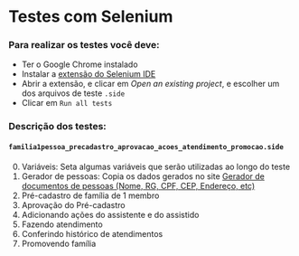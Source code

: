 ﻿# Testes com Selenium

### Para realizar os testes você deve:

- Ter o Google Chrome instalado
- Instalar a [extensão do Selenium IDE](https://chrome.google.com/webstore/detail/selenium-ide/mooikfkahbdckldjjndioackbalphokd)
- Abrir a extensão, e clicar em *Open an existing project*, e escolher um dos arquivos de teste `.side`
- Clicar em `Run all tests`

### Descrição dos testes:

#### `familia1pessoa_precadastro_aprovacao_acoes_atendimento_promocao.side`

 0. Variáveis: Seta algumas variáveis que serão utilizadas ao longo do teste
 1. Gerador de pessoas: Copia os dados gerados no site [Gerador de documentos de pessoas (Nome, RG, CPF, CEP, Endereço, etc)](https://www.4devs.com.br/gerador_de_pessoas)
 2. Pré-cadastro de família de 1 membro
 3. Aprovação do Pré-cadastro
 4. Adicionando ações do assistente e do assistido
 5. Fazendo atendimento
 6. Conferindo histórico de atendimentos
 7. Promovendo família
